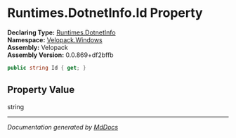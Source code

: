 ﻿<!--  
  <auto-generated>   
    The contents of this file were generated by a tool.  
    Changes to this file may be list if the file is regenerated  
  </auto-generated>   
-->

# Runtimes.DotnetInfo.Id Property

**Declaring Type:** [Runtimes.DotnetInfo](../index.md)  
**Namespace:** [Velopack.Windows](../../../index.md)  
**Assembly:** Velopack  
**Assembly Version:** 0.0.869+df2bffb

```csharp
public string Id { get; }
```

## Property Value

string

___

*Documentation generated by [MdDocs](https://github.com/ap0llo/mddocs)*
